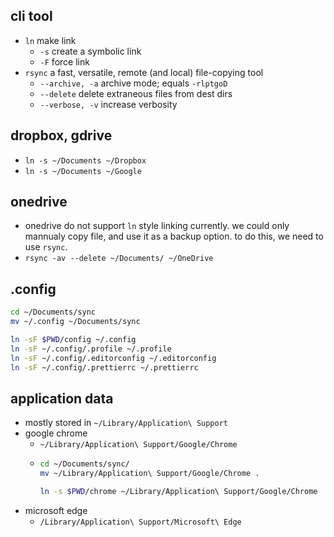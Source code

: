 ## cli tool

- `ln` make link
	- `-s` create a symbolic link
	- `-F` force link
- `rsync` a fast, versatile, remote (and local) file-copying tool
	- `--archive, -a` archive mode; equals `-rlptgoD`
	- `--delete` delete extraneous files from dest dirs
	- `--verbose, -v` increase verbosity

## dropbox, gdrive

- `ln -s ~/Documents ~/Dropbox`
- `ln -s ~/Documents ~/Google`

## onedrive

- onedrive do not support `ln` style linking currently. we could only mannualy copy file, and use it as a backup option. to do this, we need to use `rsync`.
- `rsync -av --delete ~/Documents/ ~/OneDrive`

## .config

```sh
cd ~/Documents/sync
mv ~/.config ~/Documents/sync

ln -sF $PWD/config ~/.config
ln -sF ~/.config/.profile ~/.profile
ln -sF ~/.config/.editorconfig ~/.editorconfig
ln -sF ~/.config/.prettierrc ~/.prettierrc
```

## application data

- mostly stored in `~/Library/Application\ Support`
- google chrome
	- `~/Library/Application\ Support/Google/Chrome`
	-
		```sh
		cd ~/Documents/sync/
		mv ~/Library/Application\ Support/Google/Chrome .

		ln -s $PWD/chrome ~/Library/Application\ Support/Google/Chrome
		```
- microsoft edge
	- `/Library/Application\ Support/Microsoft\ Edge`
